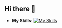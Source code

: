 ## Hi there 👋

- **My Skills**: [![My Skills](https://skillicons.dev/icons?i=c,eclipse,github,visualstudio)](https://skillicons.dev)

<!--
**Aoki-Yoshinori/Aoki-Yoshinori** is a ✨ _special_ ✨ repository because its `README.md` (this file) appears on your GitHub profile.

Here are some ideas to get you started:

- 🔭 I’m currently working on ...
- 🌱 I’m currently learning ...
- 👯 I’m looking to collaborate on ...
- 🤔 I’m looking for help with ...
- 💬 Ask me about ...
- 📫 How to reach me: ...
- 😄 Pronouns: ...
- ⚡ Fun fact: ...
-->
